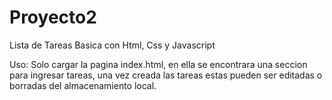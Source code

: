 # Proyecto2
Lista de Tareas Basica con Html, Css y Javascript

Uso:
Solo cargar la pagina index.html, en ella se encontrara una seccion para ingresar tareas, una vez creada las tareas estas pueden ser editadas o borradas del 
almacenamiento local.
